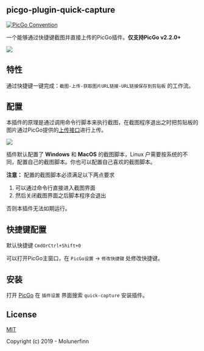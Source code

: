 ## picgo-plugin-quick-capture

[![PicGo Convention](https://img.shields.io/badge/picgo-convention-blue.svg?style=flat-square)](https://github.com/PicGo/bump-version)

一个能够通过快捷键截图并直接上传的PicGo插件。**仅支持PicGo v2.2.0+**

![](https://cdn.jsdelivr.net/gh/Molunerfinn/test/PicGo/quick-catp.gif)

## 特性

通过快捷键一键完成：`截图-上传-获取图片URL链接-URL链接保存到剪贴板` 的工作流。

## 配置

本插件的原理是通过调用命令行脚本来执行截图，在截图程序退出之时把剪贴板的图片通过PicGo提供的[上传接口](https://picgo.github.io/PicGo-Core-Doc/zh/dev-guide/gui.html#upload-file)进行上传。

![](https://cdn.jsdelivr.net/gh/Molunerfinn/test/PicGo/20191228193440.png)

插件默认配置了 **Windows** 和 **MacOS** 的截图脚本，Linux 户需要按系统的不同，配置自己的截图脚本。你也可以配置自己喜欢的截图脚本。

**注意：** 配置的截图脚本必须满足以下两点要求

1. 可以通过命令行直接进入截图界面
2. 然后关闭截图界面之后脚本程序会退出

否则本插件无法如期运行。

## 快捷键配置

默认快捷键 `CmdOrCtrl+Shift+0`

可以打开PicGo主窗口，在 `PicGo设置` -> `修改快捷键` 处修改快捷键。

## 安装

打开 [PicGo](https://github.com/Molunerfinn/PicGo) 在 `插件设置` 界面搜索 `quick-capture` 安装插件。

## License

[MIT](https://opensource.org/licenses/MIT)

Copyright (c) 2019 - Molunerfinn